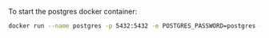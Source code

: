 To start the postgres docker container:

```bash
docker run --name postgres -p 5432:5432 -e POSTGRES_PASSWORD=postgres -d postgres
```